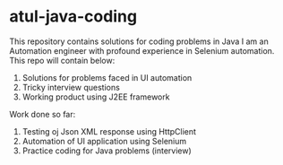 # atul-java-coding
This repository contains solutions for coding problems in Java
I am an Automation engineer with profound experience in Selenium automation. This repo will contain below:
1. Solutions for problems faced in UI automation
2. Tricky interview questions
3. Working product using J2EE framework

Work done so far:
1. Testing oj Json XML response using HttpClient
2. Automation of UI application using Selenium
3. Practice coding for Java problems (interview)
